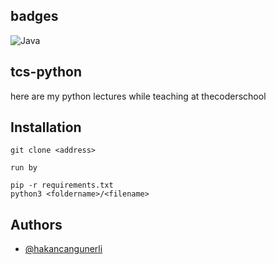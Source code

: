 ## badges

<img alt="Java" src="https://img.shields.io/badge/java-%23ED8B00.svg?&style=for-the-badge&logo=java&logoColor=white"/>

## tcs-python

here are my python lectures while teaching at thecoderschool

## Installation

```
git clone <address>

run by

pip -r requirements.txt
python3 <foldername>/<filename>
```

## Authors

- [@hakancangunerli](https://www.github.com/hakancangunerli)
